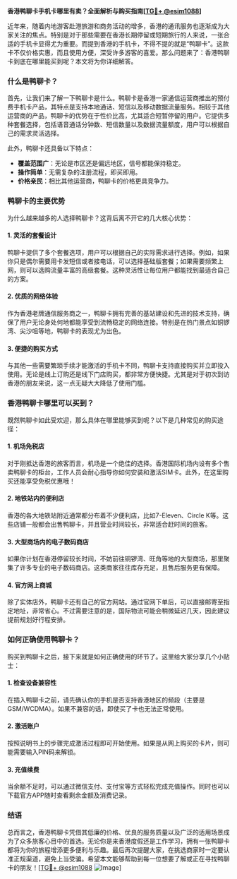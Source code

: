 **香港鸭聊卡手机卡哪里有卖？全面解析与购买指南[[TG💪+ @esim1088](https://t.me/s/esim1088)]**

近年来，随着内地游客赴港旅游和商务活动的增多，香港的通讯服务也逐渐成为大家关注的焦点。特别是对于那些需要在香港长期停留或短期旅行的人来说，一张合适的手机卡显得尤为重要。而提到香港的手机卡，不得不提的就是“鸭聊卡”。这款卡不仅价格实惠，而且使用方便，深受许多游客的喜爱。那么问题来了：香港鸭聊卡到底在哪里能买到呢？本文将为你详细解答。

### 什么是鸭聊卡？

首先，让我们来了解一下鸭聊卡是什么。鸭聊卡是香港一家通信运营商推出的预付费手机卡产品，其特点是支持本地通话、短信以及移动数据流量服务。相较于其他运营商的产品，鸭聊卡的优势在于性价比高，尤其适合短暂停留的用户。它提供多种套餐选择，包括语音通话分钟数、短信数量以及数据流量额度，用户可以根据自己的需求灵活选择。

此外，鸭聊卡还具备以下特点：
- **覆盖范围广**：无论是市区还是偏远地区，信号都能保持稳定。
- **操作简单**：无需复杂的注册流程，即买即用。
- **价格亲民**：相比其他运营商，鸭聊卡的价格更具竞争力。

### 鸭聊卡的主要优势

为什么越来越多的人选择鸭聊卡？这背后离不开它的几大核心优势：

#### 1. **灵活的套餐设计**
鸭聊卡提供了多个套餐选项，用户可以根据自己的实际需求进行选择。例如，如果你只是偶尔需要用卡发短信或者接电话，可以选择基础版套餐；如果需要频繁上网，则可以选购流量丰富的高级套餐。这种灵活性让每位用户都能找到最适合自己的方案。

#### 2. **优质的网络体验**
作为香港老牌通信服务商之一，鸭聊卡拥有完善的基站建设和先进的技术支持，确保了用户无论身处何地都能享受到流畅稳定的网络连接。特别是在热门景点如铜锣湾、尖沙咀等地，鸭聊卡的表现尤为出色。

#### 3. **便捷的购买方式**
与其他一些需要繁琐手续才能激活的手机卡不同，鸭聊卡支持直接购买并立即投入使用。无论是线上订购还是线下门店购买，都非常方便快捷。尤其是对于初次到访香港的朋友来说，这一点无疑大大降低了使用门槛。

### 香港鸭聊卡哪里可以买到？

既然鸭聊卡如此受欢迎，那么具体在哪里能够买到呢？以下是几种常见的购买途径：

#### 1. **机场免税店**
对于刚抵达香港的旅客而言，机场是一个绝佳的选择。香港国际机场内设有多个售卖鸭聊卡的柜台，工作人员会耐心指导你如何安装和激活SIM卡。此外，在这里购买还能享受免税优惠哦！

#### 2. **地铁站内的便利店**
香港的各大地铁站附近通常都分布着不少便利店，比如7-Eleven、Circle K等。这些店铺一般都会出售鸭聊卡，并且营业时间较长，非常适合赶时间的旅客。

#### 3. **大型商场内的电子数码商店**
如果你计划在香港停留较长时间，不妨前往铜锣湾、旺角等地的大型商场，那里聚集了许多专业的电子数码商店。这类商家往往库存充足，且售后服务更有保障。

#### 4. **官方网上商城**
除了实体店外，鸭聊卡还有自己的官方网站。通过官网下单后，可以直接邮寄至指定地址，非常省心。不过需要注意的是，国际物流可能会稍微延迟几天，因此建议提前规划好行程安排。

### 如何正确使用鸭聊卡？

购买到鸭聊卡之后，接下来就是如何正确使用的环节了。这里给大家分享几个小贴士：

#### 1. **检查设备兼容性**
在插入鸭聊卡之前，请先确认你的手机是否支持香港地区的频段（主要是GSM/WCDMA）。如果不兼容的话，即使买了卡也无法正常使用。

#### 2. **激活账户**
按照说明书上的步骤完成激活过程即可开始使用。如果是从网上购买的卡片，则可能需要输入PIN码来解锁。

#### 3. **充值续费**
当余额不足时，可以通过微信支付、支付宝等方式轻松完成充值操作。同时也可以下载官方APP随时查看剩余金额及消费记录。

### 结语

总而言之，香港鸭聊卡凭借其低廉的价格、优良的服务质量以及广泛的适用场景成为了众多旅客心目中的首选。无论你是来香港度假还是工作学习，拥有一张鸭聊卡都将为你的旅程增添更多便利与乐趣。最后再次提醒大家，在挑选商家时一定要认准正规渠道，避免上当受骗。希望本文能够帮助到每一位想要了解或正在寻找鸭聊卡的朋友！[[TG💪+ @esim1088](https://t.me/s/esim1088) ![Image](https://i.postimg.cc/4NQfJmqS/Snipaste-2025-05-13-00-14-12.png)]